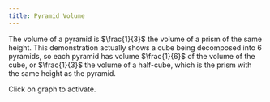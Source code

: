 ```yaml
---
title: Pyramid Volume
---
```


The volume of a pyramid is $\frac{1}{3}$ the volume of a prism of the same
height.  This demonstration actually shows a cube being decomposed into 6
pyramids, so each pyramid has volume $\frac{1}{6}$ of the volume of the cube,
or $\frac{1}{3}$ the volume of a half-cube, which is the prism with the same
height as the pyramid.

Click on graph to activate.

<canvas data-processing-sources="pyramid.pde"></canvas>

